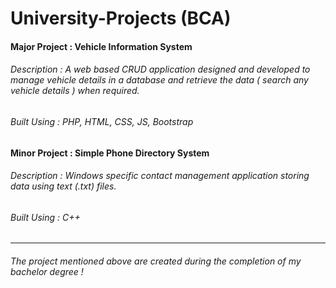 # University-Projects (BCA)

#### Major Project : Vehicle Information System
###### Description : A web based CRUD application designed and developed to manage vehicle details in a database and retrieve the data ( search any vehicle details ) when required.
###### Built Using : PHP, HTML, CSS, JS, Bootstrap

#### Minor Project : Simple Phone Directory System
###### Description : Windows specific contact management application storing data using text (.txt) files.
###### Built Using : C++
***
###### The project mentioned above are created during the completion of my bachelor degree !

